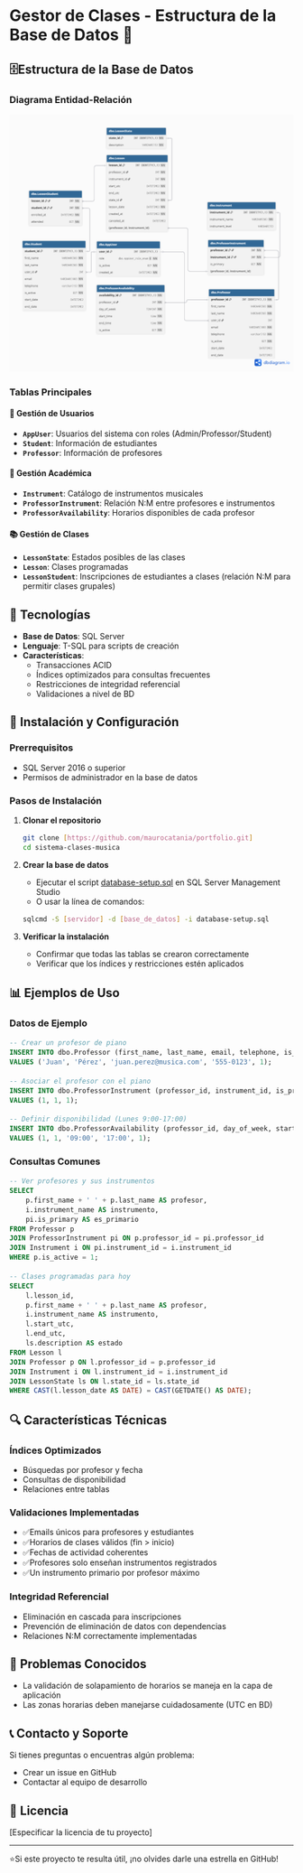 # Gestor de Clases - Estructura de la Base de Datos 🎵

## 🗄️Estructura de la Base de Datos

### Diagrama Entidad-Relación
![Diagrama ER](../docs/gdt_diagram.png)

### Tablas Principales

#### 👥 Gestión de Usuarios
- **`AppUser`**: Usuarios del sistema con roles (Admin/Professor/Student)
- **`Student`**: Información de estudiantes
- **`Professor`**: Información de profesores

#### 🎼 Gestión Académica
- **`Instrument`**: Catálogo de instrumentos musicales
- **`ProfessorInstrument`**: Relación N:M entre profesores e instrumentos
- **`ProfessorAvailability`**: Horarios disponibles de cada profesor

#### 📚 Gestión de Clases
- **`LessonState`**: Estados posibles de las clases
- **`Lesson`**: Clases programadas
- **`LessonStudent`**: Inscripciones de estudiantes a clases (relación N:M para permitir clases grupales)

## 🔧 Tecnologías

- **Base de Datos**: SQL Server
- **Lenguaje**: T-SQL para scripts de creación
- **Características**: 
  - Transacciones ACID
  - Índices optimizados para consultas frecuentes
  - Restricciones de integridad referencial
  - Validaciones a nivel de BD

## 🚀 Instalación y Configuración

### Prerrequisitos
- SQL Server 2016 o superior
- Permisos de administrador en la base de datos

### Pasos de Instalación

1. **Clonar el repositorio**
   ```bash
   git clone [https://github.com/maurocatania/portfolio.git]
   cd sistema-clases-musica
   ```

2. **Crear la base de datos**
   - Ejecutar el script [database-setup.sql](db/database-setup.sql) en SQL Server Management Studio
   - O usar la línea de comandos:
   ```bash
   sqlcmd -S [servidor] -d [base_de_datos] -i database-setup.sql
   ```

3. **Verificar la instalación**
   - Confirmar que todas las tablas se crearon correctamente
   - Verificar que los índices y restricciones estén aplicados

## 📊 Ejemplos de Uso

### Datos de Ejemplo

```sql
-- Crear un profesor de piano
INSERT INTO dbo.Professor (first_name, last_name, email, telephone, is_active)
VALUES ('Juan', 'Pérez', 'juan.perez@musica.com', '555-0123', 1);

-- Asociar el profesor con el piano
INSERT INTO dbo.ProfessorInstrument (professor_id, instrument_id, is_primary)
VALUES (1, 1, 1);

-- Definir disponibilidad (Lunes 9:00-17:00)
INSERT INTO dbo.ProfessorAvailability (professor_id, day_of_week, start_time, end_time, is_active)
VALUES (1, 1, '09:00', '17:00', 1);
```

### Consultas Comunes

```sql
-- Ver profesores y sus instrumentos
SELECT 
    p.first_name + ' ' + p.last_name AS profesor,
    i.instrument_name AS instrumento,
    pi.is_primary AS es_primario
FROM Professor p
JOIN ProfessorInstrument pi ON p.professor_id = pi.professor_id
JOIN Instrument i ON pi.instrument_id = i.instrument_id
WHERE p.is_active = 1;

-- Clases programadas para hoy
SELECT 
    l.lesson_id,
    p.first_name + ' ' + p.last_name AS profesor,
    i.instrument_name AS instrumento,
    l.start_utc,
    l.end_utc,
    ls.description AS estado
FROM Lesson l
JOIN Professor p ON l.professor_id = p.professor_id
JOIN Instrument i ON l.instrument_id = i.instrument_id
JOIN LessonState ls ON l.state_id = ls.state_id
WHERE CAST(l.lesson_date AS DATE) = CAST(GETDATE() AS DATE);
```

## 🔍 Características Técnicas

### Índices Optimizados
- Búsquedas por profesor y fecha
- Consultas de disponibilidad
- Relaciones entre tablas

### Validaciones Implementadas
- ✅Emails únicos para profesores y estudiantes
- ✅Horarios de clases válidos (fin > inicio)
- ✅Fechas de actividad coherentes
- ✅Profesores solo enseñan instrumentos registrados
- ✅Un instrumento primario por profesor máximo

### Integridad Referencial
- Eliminación en cascada para inscripciones
- Prevención de eliminación de datos con dependencias
- Relaciones N:M correctamente implementadas

## 🐛 Problemas Conocidos

- La validación de solapamiento de horarios se maneja en la capa de aplicación
- Las zonas horarias deben manejarse cuidadosamente (UTC en BD)

## 📞 Contacto y Soporte

Si tienes preguntas o encuentras algún problema:
- Crear un issue en GitHub
- Contactar al equipo de desarrollo

## 📄 Licencia

[Especificar la licencia de tu proyecto]

---

⭐Si este proyecto te resulta útil, ¡no olvides darle una estrella en GitHub!
